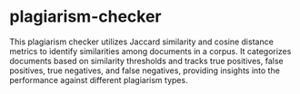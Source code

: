 # plagiarism-checker

This plagiarism checker utilizes Jaccard similarity and cosine distance metrics to identify similarities among documents in a corpus. It categorizes documents based on similarity thresholds and tracks true positives, false positives, true negatives, and false negatives, providing insights into the performance against different plagiarism types.
